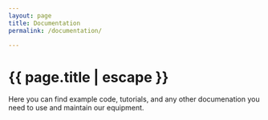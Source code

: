 ```yaml
---
layout: page
title: Documentation
permalink: /documentation/

---
```


<h1 class="page-title">{{ page.title | escape }}</h1>

<div class="blurb">
	<p>Here you can find example code, tutorials, and any other documenation you need to use and maintain our equipment.  </p>
</div><!-- /.blurb -->
		